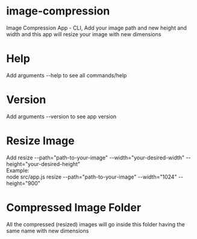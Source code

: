 # image-compression
Image Compression App - CLI, Add your image path and new height and width and this app will resize your image with new dimensions

# Help
Add arguments --help to see all commands/help

# Version
Add arguments --version to see app version

# Resize Image
Add resize --path="path-to-your-image" --width="your-desired-width" --height="your-desired-height"
<br>Example:
<br>node src/app.js resize --path="path-to-your-image" --width="1024" --height="900"

# Compressed Image Folder
All the compressed (resized) images will go inside this folder having the same name with new dimensions  
